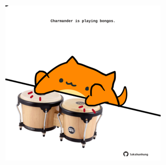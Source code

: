 <!-- built at 19/11/2021, 08:02:50 UTC -->
<p align="center">
  <img width="500" height="500" src="./ReadmeImage.svg">
</p>
